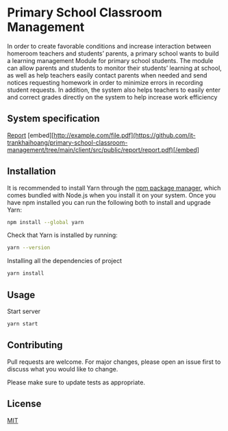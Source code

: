 # Primary School Classroom Management

In order to create favorable conditions and increase interaction between homeroom teachers and
students’ parents, a primary school wants to build a learning management Module for primary
school students. The module can allow parents and students to monitor their students’ learning
at school, as well as help teachers easily contact parents when needed and send notices requesting
homework in order to minimize errors in recording student requests. In addition, the system also
helps teachers to easily enter and correct grades directly on the system to help increase work
efficiency

## System specification
[Report](https://github.com/it-trankhaihoang/primary-school-classroom-management/tree/main/client/src/public/report/report.pdf)
[embed][http://example.com/file.pdf](https://github.com/it-trankhaihoang/primary-school-classroom-management/tree/main/client/src/public/report/report.pdf)[/embed]


## Installation

It is recommended to install Yarn through the [npm package manager](https://www.npmjs.com/), which comes bundled with Node.js when you install it on your system.
Once you have npm installed you can run the following both to install and upgrade Yarn:

```bash
npm install --global yarn
```

Check that Yarn is installed by running:

```bash
yarn --version
```

Installing all the dependencies of project

```bash
yarn install
```

## Usage

Start server

```bash
yarn start
```

## Contributing

Pull requests are welcome. For major changes, please open an issue first
to discuss what you would like to change.

Please make sure to update tests as appropriate.

## License

[MIT](https://github.com/it-TranKhaiHoang/SOA-FinalProject/blob/main/LICENSE)
